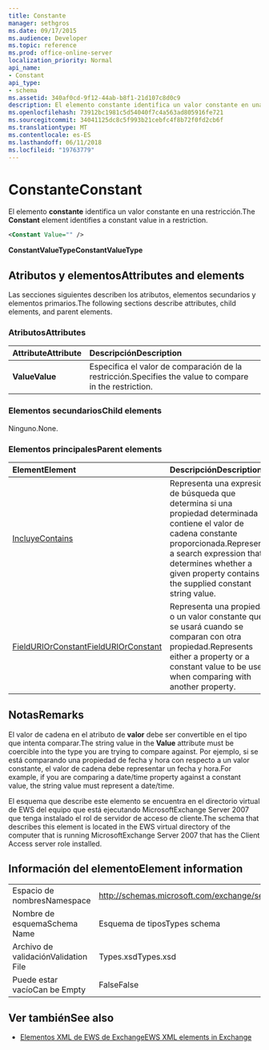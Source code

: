 ```yaml
---
title: Constante
manager: sethgros
ms.date: 09/17/2015
ms.audience: Developer
ms.topic: reference
ms.prod: office-online-server
localization_priority: Normal
api_name:
- Constant
api_type:
- schema
ms.assetid: 340af0cd-9f12-44ab-b8f1-21d107c8d0c9
description: El elemento constante identifica un valor constante en una restricción.
ms.openlocfilehash: 73912bc1981c5d54040f7c4a563ad805916fe721
ms.sourcegitcommit: 34041125dc8c5f993b21cebfc4f8b72f0fd2cb6f
ms.translationtype: MT
ms.contentlocale: es-ES
ms.lasthandoff: 06/11/2018
ms.locfileid: "19763779"
---
```

# <a name="constant"></a><span data-ttu-id="e6193-103">Constante</span><span class="sxs-lookup"><span data-stu-id="e6193-103">Constant</span></span>

<span data-ttu-id="e6193-104">El elemento **constante** identifica un valor constante en una restricción.</span><span class="sxs-lookup"><span data-stu-id="e6193-104">The **Constant** element identifies a constant value in a restriction.</span></span> 
  
```xml
<Constant Value="" />
```

 <span data-ttu-id="e6193-105">**ConstantValueType**</span><span class="sxs-lookup"><span data-stu-id="e6193-105">**ConstantValueType**</span></span>
## <a name="attributes-and-elements"></a><span data-ttu-id="e6193-106">Atributos y elementos</span><span class="sxs-lookup"><span data-stu-id="e6193-106">Attributes and elements</span></span>

<span data-ttu-id="e6193-107">Las secciones siguientes describen los atributos, elementos secundarios y elementos primarios.</span><span class="sxs-lookup"><span data-stu-id="e6193-107">The following sections describe attributes, child elements, and parent elements.</span></span>
  
### <a name="attributes"></a><span data-ttu-id="e6193-108">Atributos</span><span class="sxs-lookup"><span data-stu-id="e6193-108">Attributes</span></span>

|<span data-ttu-id="e6193-109">**Attribute**</span><span class="sxs-lookup"><span data-stu-id="e6193-109">**Attribute**</span></span>|<span data-ttu-id="e6193-110">**Descripción**</span><span class="sxs-lookup"><span data-stu-id="e6193-110">**Description**</span></span>|
|:-----|:-----|
|<span data-ttu-id="e6193-111">**Value**</span><span class="sxs-lookup"><span data-stu-id="e6193-111">**Value**</span></span> <br/> |<span data-ttu-id="e6193-112">Especifica el valor de comparación de la restricción.</span><span class="sxs-lookup"><span data-stu-id="e6193-112">Specifies the value to compare in the restriction.</span></span>  <br/> |
   
### <a name="child-elements"></a><span data-ttu-id="e6193-113">Elementos secundarios</span><span class="sxs-lookup"><span data-stu-id="e6193-113">Child elements</span></span>

<span data-ttu-id="e6193-114">Ninguno.</span><span class="sxs-lookup"><span data-stu-id="e6193-114">None.</span></span>
  
### <a name="parent-elements"></a><span data-ttu-id="e6193-115">Elementos principales</span><span class="sxs-lookup"><span data-stu-id="e6193-115">Parent elements</span></span>

|<span data-ttu-id="e6193-116">**Element**</span><span class="sxs-lookup"><span data-stu-id="e6193-116">**Element**</span></span>|<span data-ttu-id="e6193-117">**Descripción**</span><span class="sxs-lookup"><span data-stu-id="e6193-117">**Description**</span></span>|
|:-----|:-----|
|[<span data-ttu-id="e6193-118">Incluye</span><span class="sxs-lookup"><span data-stu-id="e6193-118">Contains</span></span>](contains.md) <br/> |<span data-ttu-id="e6193-119">Representa una expresión de búsqueda que determina si una propiedad determinada contiene el valor de cadena constante proporcionada.</span><span class="sxs-lookup"><span data-stu-id="e6193-119">Represents a search expression that determines whether a given property contains the supplied constant string value.</span></span>  <br/> |
|[<span data-ttu-id="e6193-120">FieldURIOrConstant</span><span class="sxs-lookup"><span data-stu-id="e6193-120">FieldURIOrConstant</span></span>](fielduriorconstant.md) <br/> |<span data-ttu-id="e6193-121">Representa una propiedad o un valor constante que se usará cuando se comparan con otra propiedad.</span><span class="sxs-lookup"><span data-stu-id="e6193-121">Represents either a property or a constant value to be used when comparing with another property.</span></span>  <br/> |
   
## <a name="remarks"></a><span data-ttu-id="e6193-122">Notas</span><span class="sxs-lookup"><span data-stu-id="e6193-122">Remarks</span></span>

<span data-ttu-id="e6193-123">El valor de cadena en el atributo de **valor** debe ser convertible en el tipo que intenta comparar.</span><span class="sxs-lookup"><span data-stu-id="e6193-123">The string value in the **Value** attribute must be coercible into the type you are trying to compare against.</span></span> <span data-ttu-id="e6193-124">Por ejemplo, si se está comparando una propiedad de fecha y hora con respecto a un valor constante, el valor de cadena debe representar un fecha y hora.</span><span class="sxs-lookup"><span data-stu-id="e6193-124">For example, if you are comparing a date/time property against a constant value, the string value must represent a date/time.</span></span> 
  
<span data-ttu-id="e6193-125">El esquema que describe este elemento se encuentra en el directorio virtual de EWS del equipo que está ejecutando MicrosoftExchange Server 2007 que tenga instalado el rol de servidor de acceso de cliente.</span><span class="sxs-lookup"><span data-stu-id="e6193-125">The schema that describes this element is located in the EWS virtual directory of the computer that is running MicrosoftExchange Server 2007 that has the Client Access server role installed.</span></span>
  
## <a name="element-information"></a><span data-ttu-id="e6193-126">Información del elemento</span><span class="sxs-lookup"><span data-stu-id="e6193-126">Element information</span></span>

|||
|:-----|:-----|
|<span data-ttu-id="e6193-127">Espacio de nombres</span><span class="sxs-lookup"><span data-stu-id="e6193-127">Namespace</span></span>  <br/> |http://schemas.microsoft.com/exchange/services/2006/types  <br/> |
|<span data-ttu-id="e6193-128">Nombre de esquema</span><span class="sxs-lookup"><span data-stu-id="e6193-128">Schema Name</span></span>  <br/> |<span data-ttu-id="e6193-129">Esquema de tipos</span><span class="sxs-lookup"><span data-stu-id="e6193-129">Types schema</span></span>  <br/> |
|<span data-ttu-id="e6193-130">Archivo de validación</span><span class="sxs-lookup"><span data-stu-id="e6193-130">Validation File</span></span>  <br/> |<span data-ttu-id="e6193-131">Types.xsd</span><span class="sxs-lookup"><span data-stu-id="e6193-131">Types.xsd</span></span>  <br/> |
|<span data-ttu-id="e6193-132">Puede estar vacío</span><span class="sxs-lookup"><span data-stu-id="e6193-132">Can be Empty</span></span>  <br/> |<span data-ttu-id="e6193-133">False</span><span class="sxs-lookup"><span data-stu-id="e6193-133">False</span></span>  <br/> |
   
## <a name="see-also"></a><span data-ttu-id="e6193-134">Ver también</span><span class="sxs-lookup"><span data-stu-id="e6193-134">See also</span></span>



- [<span data-ttu-id="e6193-135">Elementos XML de EWS de Exchange</span><span class="sxs-lookup"><span data-stu-id="e6193-135">EWS XML elements in Exchange</span></span>](ews-xml-elements-in-exchange.md)

